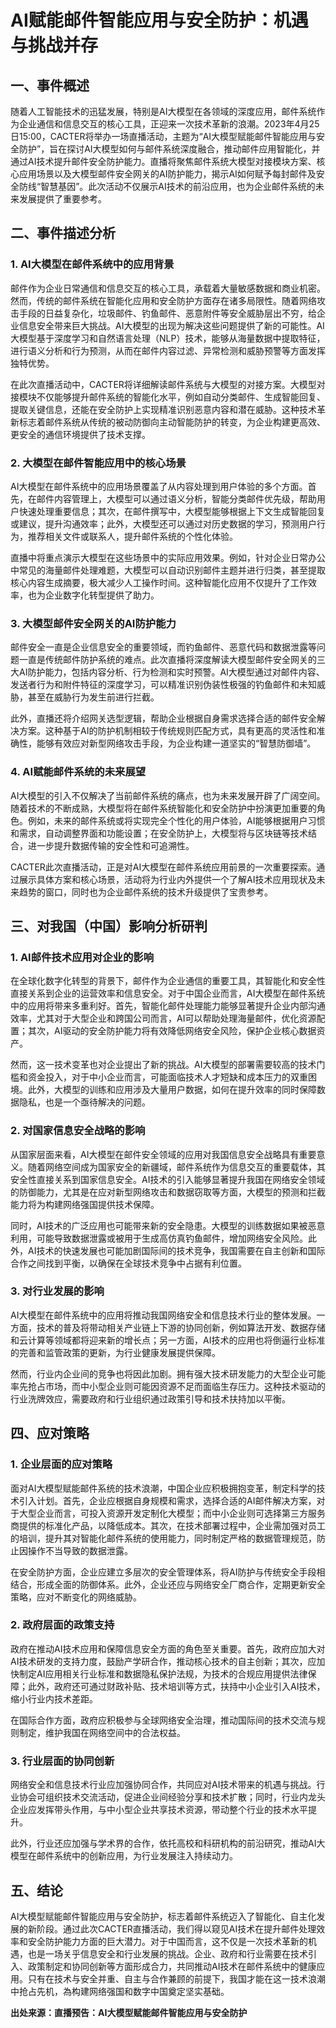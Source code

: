 # AI赋能邮件智能应用与安全防护：机遇与挑战并存

## 一、事件概述

随着人工智能技术的迅猛发展，特别是AI大模型在各领域的深度应用，邮件系统作为企业通信和信息交互的核心工具，正迎来一次技术革新的浪潮。2023年4月25日15:00，CACTER将举办一场直播活动，主题为“AI大模型赋能邮件智能应用与安全防护”，旨在探讨AI大模型如何与邮件系统深度融合，推动邮件应用智能化，并通过AI技术提升邮件安全防护能力。直播将聚焦邮件系统大模型对接模块方案、核心应用场景以及大模型邮件安全网关的AI防护能力，揭示AI如何赋予每封邮件及安全防线“智慧基因”。此次活动不仅展示AI技术的前沿应用，也为企业邮件系统的未来发展提供了重要参考。

## 二、事件描述分析

### 1. AI大模型在邮件系统中的应用背景

邮件作为企业日常通信和信息交互的核心工具，承载着大量敏感数据和商业机密。然而，传统的邮件系统在智能化应用和安全防护方面存在诸多局限性。随着网络攻击手段的日益复杂化，垃圾邮件、钓鱼邮件、恶意附件等安全威胁层出不穷，给企业信息安全带来巨大挑战。AI大模型的出现为解决这些问题提供了新的可能性。AI大模型基于深度学习和自然语言处理（NLP）技术，能够从海量数据中提取特征，进行语义分析和行为预测，从而在邮件内容过滤、异常检测和威胁预警等方面发挥独特优势。

在此次直播活动中，CACTER将详细解读邮件系统与大模型的对接方案。大模型对接模块不仅能够提升邮件系统的智能化水平，例如自动分类邮件、生成智能回复、提取关键信息，还能在安全防护上实现精准识别恶意内容和潜在威胁。这种技术革新标志着邮件系统从传统的被动防御向主动智能防护的转变，为企业构建更高效、更安全的通信环境提供了技术支撑。

### 2. 大模型在邮件智能应用中的核心场景

AI大模型在邮件系统中的应用场景覆盖了从内容处理到用户体验的多个方面。首先，在邮件内容管理上，大模型可以通过语义分析，智能分类邮件优先级，帮助用户快速处理重要信息；其次，在邮件撰写中，大模型能够根据上下文生成智能回复或建议，提升沟通效率；此外，大模型还可以通过对历史数据的学习，预测用户行为，推荐相关文件或联系人，提升邮件系统的个性化体验。

直播中将重点演示大模型在这些场景中的实际应用效果。例如，针对企业日常办公中常见的海量邮件处理难题，大模型可以自动识别邮件主题并进行归类，甚至提取核心内容生成摘要，极大减少人工操作时间。这种智能化应用不仅提升了工作效率，也为企业数字化转型提供了助力。

### 3. 大模型邮件安全网关的AI防护能力

邮件安全一直是企业信息安全的重要领域，而钓鱼邮件、恶意代码和数据泄露等问题一直是传统邮件防护系统的难点。此次直播将深度解读大模型邮件安全网关的三大AI防护能力，包括内容分析、行为检测和实时预警。AI大模型通过对邮件内容、发送者行为和附件特征的深度学习，可以精准识别伪装性极强的钓鱼邮件和未知威胁，甚至在威胁行为发生前进行拦截。

此外，直播还将介绍网关选型逻辑，帮助企业根据自身需求选择合适的邮件安全解决方案。这种基于AI的防护机制相较于传统规则匹配方式，具有更高的灵活性和准确性，能够有效应对新型网络攻击手段，为企业构建一道坚实的“智慧防御墙”。

### 4. AI赋能邮件系统的未来展望

AI大模型的引入不仅解决了当前邮件系统的痛点，也为未来发展开辟了广阔空间。随着技术的不断成熟，大模型将在邮件系统智能化和安全防护中扮演更加重要的角色。例如，未来的邮件系统或将实现完全个性化的用户体验，AI能够根据用户习惯和需求，自动调整界面和功能设置；在安全防护上，大模型将与区块链等技术结合，进一步提升数据传输的安全性和可追溯性。

CACTER此次直播活动，正是对AI大模型在邮件系统应用前景的一次重要探索。通过展示具体方案和核心场景，活动将为行业内外提供一个了解AI技术应用现状及未来趋势的窗口，同时也为企业邮件系统的技术升级提供了宝贵参考。

## 三、对我国（中国）影响分析研判

### 1. AI邮件技术应用对企业的影响

在全球化数字化转型的背景下，邮件作为企业通信的重要工具，其智能化和安全性直接关系到企业的运营效率和信息安全。对于中国企业而言，AI大模型在邮件系统中的应用将带来多重利好。首先，智能化邮件处理能力能够显著提升企业内部沟通效率，尤其对于大型企业和跨国公司而言，AI可以帮助处理海量邮件，优化资源配置；其次，AI驱动的安全防护能力将有效降低网络安全风险，保护企业核心数据资产。

然而，这一技术变革也对企业提出了新的挑战。AI大模型的部署需要较高的技术门槛和资金投入，对于中小企业而言，可能面临技术人才短缺和成本压力的双重困境。此外，大模型的训练和应用涉及大量用户数据，如何在提升效率的同时保障数据隐私，也是一个亟待解决的问题。

### 2. 对国家信息安全战略的影响

从国家层面来看，AI大模型在邮件安全领域的应用对我国信息安全战略具有重要意义。随着网络空间成为国家安全的新疆域，邮件系统作为信息交互的重要载体，其安全性直接关系到国家信息安全。AI技术的引入能够显著提升我国在网络安全领域的防御能力，尤其是在应对新型网络攻击和数据窃取等方面，大模型的预测和拦截能力将为构建网络强国提供技术保障。

同时，AI技术的广泛应用也可能带来新的安全隐患。大模型的训练数据如果被恶意利用，可能导致数据泄露或被用于生成高仿真钓鱼邮件，增加网络安全风险。此外，AI技术的快速发展也可能加剧国际间的技术竞争，我国需要在自主创新和国际合作之间找到平衡，以确保在全球技术竞争中占据有利位置。

### 3. 对行业发展的影响

AI大模型在邮件系统中的应用将推动我国网络安全和信息技术行业的整体发展。一方面，技术的普及将带动相关产业链上下游的协同创新，例如算法开发、数据存储和云计算等领域都将迎来新的增长点；另一方面，AI技术的应用也将倒逼行业标准的完善和监管政策的更新，为行业健康发展提供保障。

然而，行业内企业间的竞争也将因此加剧。拥有强大技术研发能力的大型企业可能率先抢占市场，而中小型企业则可能因资源不足而面临生存压力。这种技术驱动的行业洗牌效应，需要政府和行业组织通过政策引导和技术扶持加以平衡。

## 四、应对策略

### 1. 企业层面的应对策略

面对AI大模型赋能邮件系统的技术浪潮，中国企业应积极拥抱变革，制定科学的技术引入计划。首先，企业应根据自身规模和需求，选择合适的AI邮件解决方案，对于大型企业而言，可投入资源开发定制化大模型；而中小企业则可选择第三方服务商提供的标准化产品，以降低成本。其次，在技术部署过程中，企业需加强对员工的培训，提升其对智能化邮件系统的使用能力，同时制定严格的数据管理规范，防止因操作不当导致的数据泄露。

在安全防护方面，企业应建立多层次的安全管理体系，将AI防护与传统安全手段相结合，形成全面的防御体系。此外，企业还应与网络安全厂商合作，定期更新安全策略，应对不断变化的网络威胁。

### 2. 政府层面的政策支持

政府在推动AI技术应用和保障信息安全方面的角色至关重要。首先，政府应加大对AI技术研发的支持力度，鼓励产学研合作，推动核心技术的自主创新；其次，应加快制定AI应用相关行业标准和数据隐私保护法规，为技术的合规应用提供法律保障；此外，政府还可通过财政补贴、技术培训等方式，扶持中小企业引入AI技术，缩小行业内技术差距。

在国际合作方面，政府应积极参与全球网络安全治理，推动国际间的技术交流与规则制定，维护我国在网络空间中的合法权益。

### 3. 行业层面的协同创新

网络安全和信息技术行业应加强协同合作，共同应对AI技术带来的机遇与挑战。行业协会可组织技术交流活动，促进企业间经验分享和技术扩散；同时，行业内龙头企业应发挥带头作用，与中小型企业共享技术资源，带动整个行业的技术水平提升。

此外，行业还应加强与学术界的合作，依托高校和科研机构的前沿研究，推动AI大模型在邮件系统中的创新应用，为行业发展注入持续动力。

## 五、结论

AI大模型赋能邮件智能应用与安全防护，标志着邮件系统迈入了智能化、自主化发展的新阶段。通过此次CACTER直播活动，我们得以窥见AI技术在提升邮件处理效率和安全防护能力方面的巨大潜力。对于中国而言，这不仅是一次技术革新的机遇，也是一场关乎信息安全和行业发展的挑战。企业、政府和行业需要在技术引入、政策制定和协同创新等方面形成合力，共同推动AI技术在邮件系统中的健康应用。只有在技术与安全并重、自主与合作兼顾的前提下，我国才能在这一技术浪潮中抢占先机，為构建网络强国和数字中国奠定坚实基础。

**出处来源：直播预告：AI大模型赋能邮件智能应用与安全防护**